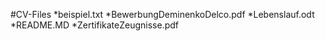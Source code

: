 #CV-Files
*beispiel.txt
*BewerbungDeminenkoDelco.pdf
*Lebenslauf.odt
*README.MD
*ZertifikateZeugnisse.pdf